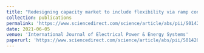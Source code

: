 ```yaml
---
title: "Redesigning capacity market to include flexibility via ramp constraints in high-renewable penetrated system"
collection: publications
permalink: 'https://www.sciencedirect.com/science/article/abs/pii/S0142061520342228'
date: 2021-06-05
venue: 'International Journal of Electrical Power & Energy Systems'
paperurl: 'https://www.sciencedirect.com/science/article/abs/pii/S0142061520342228'
---
```

